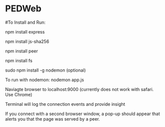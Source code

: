 # PEDWeb



#To Install and Run:

npm install express

npm install js-sha256

npm install peer

npm install fs

sudo npm install -g nodemon (optional)


To run with nodemon: nodemon app.js

Naviagte browser to localhost:9000 (currently does not work with safari. Use Chrome)



Terminal will log the connection events and provide insight

If you connect with a second browser window, a pop-up should appear that alerts you that the page was served by a peer.